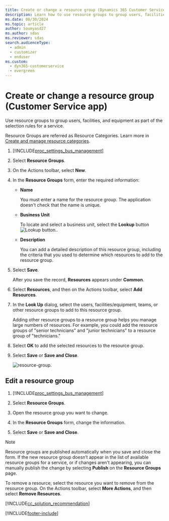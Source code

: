 ```yaml
---
title: Create or change a resource group (Dynamics 365 Customer Service) 
description: Learn how to use resource groups to group users, facilities, and equipment as part of the selection rules for a service in Dynamics 365 Customer Service.
ms.date: 08/30/2024
ms.topic: article
author: Soumyasd27
ms.author: sdas
ms.reviewer: sdas
search.audienceType: 
  - admin
  - customizer
  - enduser
ms.custom: 
  - dyn365-customerservice
  - evergreen
---
```


# Create or change a resource group (Customer Service app)

Use resource groups to group users, facilities, and equipment as part of the selection rules for a service.

Resource Groups are referred as Resource Categories. Learn more in [Create and manage resource categories](resource-categories-service-scheduling.md).
  
1. [!INCLUDE[proc_settings_bus_management](../../includes/proc-settings-bus-management.md)]  
  
2.  Select **Resource Groups**.  
  
3.  On the Actions toolbar, select **New**.  
  
4.  In the **Resource Groups** form, enter the required information:  
  
    - **Name**  
  
         You must enter a name for the resource group. The application doesn't check that the name is unique.  
  
    - **Business Unit**  
  
         To locate and select a business unit, select the **Lookup** button ![Lookup button.](../media/crm-ua-lookup-v4.gif "Lookup button").  
  
    - **Description**  
  
         You can add a detailed description of this resource group, including the criteria that you used to determine which resources to add to the resource group.  
  
5.  Select **Save**.  
  
     After you save the record, **Resources** appears under **Common**.  
  
6.  Select **Resources**, and then on the Actions toolbar, select **Add Resources**.  
  
7.  In the **Look Up** dialog, select the users, facilities/equipment, teams, or other resource groups to add to this resource group.  
  
     Adding other resource groups to a resource group helps you manage large numbers of resources. For example, you could add the resource groups of "senior technicians" and "junior technicians" to a resource group of "technicians."  
  
8.  Select **OK** to add the selected resources to the resource group.  
  
9. Select **Save** or **Save and Close**.  

   ![resource-group.](../media/r-rg.png)
  
## Edit a resource group  
  
1.  [!INCLUDE[proc_settings_bus_management](../../includes/proc-settings-bus-management.md)]
  
2.  Select **Resource Groups**.  
  
3.  Open the resource group you want to change.  
  
4.  In the **Resource Groups** form, change the information.  
  
5.  Select **Save** or **Save and Close**.  
  
> [!NOTE]
>  Resource groups are published automatically when you save and close the form. If the new resource group doesn’t appear in the list of available resource groups for a service, or if changes aren't appearing, you can manually publish the change by selecting **Publish** on the **Resource Groups** page.  
>   
>  To remove a resource, select the resource you want to remove from the resource group. On the Actions toolbar, select **More Actions**, and then select **Remove Resources**.  
>   
> [!INCLUDE[cc_solution_recommendation](../../includes/cc-solution-recommendation.md)]


[!INCLUDE[footer-include](../../includes/footer-banner.md)]
